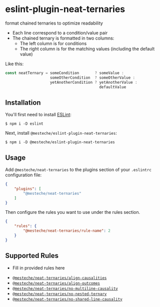 # eslint-plugin-neat-ternaries

format chained ternaries to optimize readability

- Each line correspond to a condition/value pair
- The chained ternary is formatted in two columns:
    - The left column is for conditions
    - The right column is for the matching values (including the default value)


Like this:
```js
const neatTernary = someCondition       ? someValue :
                    someOtherCondition  ? someOtherValue :
                    yetAnotherCondition ? yetAnotherValue :
                                          defaultValue
```

## Installation

You'll first need to install [ESLint](http://eslint.org):

```
$ npm i -D eslint
```

Next, install `@mesteche/eslint-plugin-neat-ternaries`:

```
$ npm i -D @mesteche/eslint-plugin-neat-ternaries
```


## Usage

Add `@mesteche/neat-ternaries` to the plugins section of your `.eslintrc` configuration file:

```json
{
    "plugins": [
        "@mesteche/neat-ternaries"
    ]
}
```


Then configure the rules you want to use under the rules section.

```json
{
    "rules": {
        "@mesteche/neat-ternaries/rule-name": 2
    }
}
```

## Supported Rules

* Fill in provided rules here

- [`@mesteche/neat-ternaries/align-causalities`](docs/rules/align-causalities.md)
- [`@mesteche/neat-ternaries/align-outcomes`](docs/rules/align-outcomes.md)
- [`@mesteche/neat-ternaries/no-multiline-causality`](docs/rules/no-multiline-causality.md)
- [`@mesteche/neat-ternaries/no-nested-ternary`](docs/rules/no-nested-ternary.md)
- [`@mesteche/neat-ternaries/no-shared-line-causality`](docs/rules/no-shared-line-causality.md)
